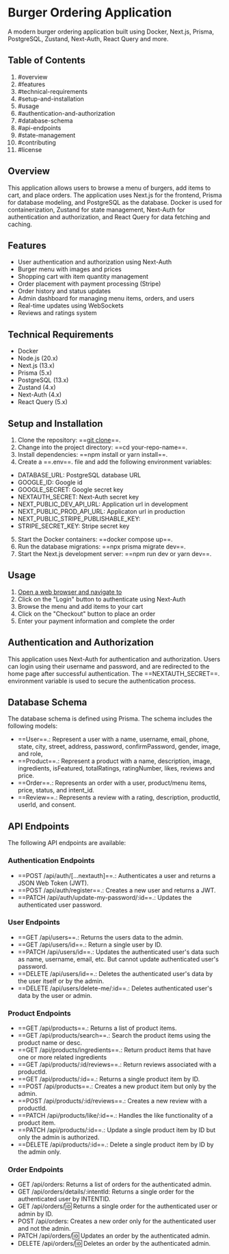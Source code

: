 # Burger Ordering Application

A modern burger ordering application built using Docker, Next.js, Prisma, PostgreSQL, Zustand, Next-Auth, React Query and more.

## Table of Contents

1. #overview
2. #features
3. #technical-requirements
4. #setup-and-installation
5. #usage
6. #authentication-and-authorization
7. #database-schema
8. #api-endpoints
9. #state-management
10. #contributing
11. #license

## Overview

This application allows users to browse a menu of burgers, add items to cart, and place orders. The application uses Next.js for the frontend, Prisma for database modeling, and PostgreSQL as the database. Docker is used for containerization, Zustand for state management, Next-Auth for authentication and authorization, and React Query for data fetching and caching.

## Features

- User authentication and authorization using Next-Auth
- Burger menu with images and prices
- Shopping cart with item quantity management
- Order placement with payment processing (Stripe)
- Order history and status updates
- Admin dashboard for managing menu items, orders, and users
- Real-time updates using WebSockets
- Reviews and ratings system

## Technical Requirements

- Docker
- Node.js (20.x)
- Next.js (13.x)
- Prisma (5.x)
- PostgreSQL (13.x)
- Zustand (4.x)
- Next-Auth (4.x)
- React Query (5.x)

## Setup and Installation

1. Clone the repository: ==[git clone](https://github.com/esteemayo/burgers.git)==.
2. Change into the project directory: ==cd your-repo-name==.
3. Install dependencies: ==npm install or yarn install==.
4. Create a ==.env==. file and add the following environment variables:

- DATABASE_URL: PostgreSQL database URL
- GOOGLE_ID: Google id
- GOOGLE_SECRET: Google secret key
- NEXTAUTH_SECRET: Next-Auth secret key
- NEXT_PUBLIC_DEV_API_URL: Application url in development
- NEXT_PUBLIC_PROD_API_URL: Applicaton url in production
- NEXT_PUBLIC_STRIPE_PUBLISHABLE_KEY:
- STRIPE_SECRET_KEY: Stripe secret key

5. Start the Docker containers: ==docker compose up==.
6. Run the database migrations: ==npx prisma migrate dev==.
7. Start the Next.js development server: ==npm run dev or yarn dev==.

## Usage

1. [Open a web browser and navigate to](http://localhost:3000)
2. Click on the "Login" button to authenticate using Next-Auth
3. Browse the menu and add items to your cart
4. Click on the "Checkout" button to place an order
5. Enter your payment information and complete the order

## Authentication and Authorization

This application uses Next-Auth for authentication and authorization. Users can login using their username and password, and are redirected to the home page after successful authentication. The ==NEXTAUTH_SECRET==. environment variable is used to secure the authentication process.

## Database Schema

The database schema is defined using Prisma. The schema includes the following models:

- ==User==.: Represent a user with a name, username, email, phone, state, city, street, address, password, confirmPassword, gender, image, and role,
- ==Product==.: Represent a product with a name, description, image, ingredients, isFeatured, totalRatings, ratingNumber, likes, reviews and price.
- ==Order==.: Represents an order with a user, product/menu items, price, status, and intent_id.
- ==Review==.: Represents a review with a rating, description, productId, userId, and consent.

## API Endpoints

The following API endpoints are available:

### Authentication Endpoints

- ==POST /api/auth/[...nextauth]==.: Authenticates a user and returns a JSON Web Token (JWT).
- ==POST /api/auth/register==.: Creates a new user and returns a JWT.
- ==PATCH /api/auth/update-my-password/:id==.: Updates the authenticated user password.

### User Endpoints

- ==GET /api/users==.: Returns the users data to the admin.
- ==GET /api/users/id==.: Return a single user by ID.
- ==PATCH /api/users/id==.: Updates the authenticated user's data such as name, username, email, etc. But cannot update authenticated user's password.
- ==DELETE /api/users/id==.: Deletes the authenticated user's data by the user itself or by the admin.
- ==DELETE /api/users/delete-me/:id==.: Deletes authenticated user's data by the user or admin.

### Product Endpoints

- ==GET /api/products==.: Returns a list of product items.
- ==GET /api/products/search==.: Search the product items using the product name or desc.
- ==GET /api/products/ingredients==.: Return product items that have one or more related ingredients
- ==GET /api/products/:id/reviews==.: Return reviews associated with a productId.
- ==GET /api/products/:id==.: Returns a single product item by ID.
- ==POST /api/products==.: Creates a new product item but only by the admin.
- ==POST /api/products/:id/reviews==.: Creates a new review with a productId.
- ==PATCH /api/products/like/:id==.: Handles the like functionality of a product item.
- ==PATCH /api/products/:id==.: Update a single product item by ID but only the admin is authorized.
- ==DELETE /api/products/:id==.: Delete a single product item by ID by the admin only.

### Order Endpoints

- GET /api/orders: Returns a list of orders for the authenticated admin.
- GET /api/orders/details/:intentId: Returns a single order for the authenticated user by INTENTID.
- GET /api/orders/:id: Returns a single order for the authenticated user or admin by ID.
- POST /api/orders: Creates a new order only for the authenticated user and not the admin.
- PATCH /api/orders/:id: Updates an order by the authenticated admin.
- DELETE /api/orders/:id: Deletes an order by the authenticated admin.
